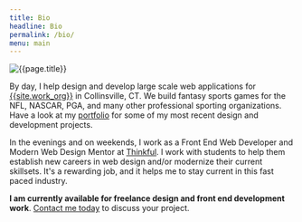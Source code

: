 ```yaml
---
title: Bio
headline: Bio
permalink: /bio/
menu: main
---
```

<div class="bio--content">
  <img
    src="{{site.baseurl}}/assets/images/resume/josh-bio.jpg"
    srcset="{{site.baseurl}}/assets/images/resume/josh-bio.jpg 1x,
      {{site.baseurl}}/assets/images/resume/josh-bio2x.jpg 2x"
    alt="{{page.title}}" />
  <p>By day, I help design and develop large scale web applications for <a href="{{site.work_link}}">{{site.work_org}}</a> in Collinsville, CT. We build fantasy sports games for the NFL, NASCAR, PGA, and many other professional sporting organizations. Have a look at my <a href="{{site.baseurl}}/portfolio">portfolio</a> for some of my most recent design and development projects.</p>

  <p>In the evenings and on weekends, I work as a Front End Web Developer and Modern Web Design Mentor at <a href="http://thinkful/com">Thinkful</a>. I work with students to help them establish new careers in web design and/or modernize their current skillsets. It's a rewarding job, and it helps me to stay current in this fast paced industry.</p>
  
  <p><strong>I am currently available for freelance design and front end development work</strong>. <a href="mailto:{{site.email}}">Contact me today</a> to discuss your project.</p>

</div>